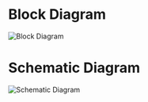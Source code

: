 # Block Diagram <a name="BlockDiagram"></a>

![Block Diagram](https://user-images.githubusercontent.com/98808752/155834640-c130b1ff-886f-495c-86cf-68c9844902d8.jpeg)
# Schematic Diagram 
![Schematic Diagram](https://user-images.githubusercontent.com/98808752/155770571-cf41e4af-e31e-4381-b022-72dbf387e680.png)
